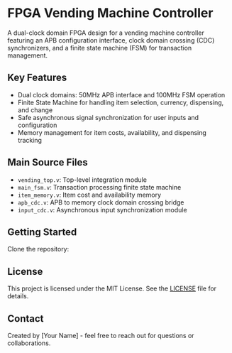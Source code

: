 # FPGA Vending Machine Controller

A dual-clock domain FPGA design for a vending machine controller featuring an APB configuration interface, clock domain crossing (CDC) synchronizers, and a finite state machine (FSM) for transaction management.

## Key Features

- Dual clock domains: 50MHz APB interface and 100MHz FSM operation
- Finite State Machine for handling item selection, currency, dispensing, and change
- Safe asynchronous signal synchronization for user inputs and configuration
- Memory management for item costs, availability, and dispensing tracking

## Main Source Files

- `vending_top.v`: Top-level integration module
- `main_fsm.v`: Transaction processing finite state machine
- `item_memory.v`: Item cost and availability memory
- `apb_cdc.v`: APB to memory clock domain crossing bridge
- `input_cdc.v`: Asynchronous input synchronization module

## Getting Started

Clone the repository:

## License

This project is licensed under the MIT License. See the [LICENSE](LICENSE) file for details.

## Contact

Created by [Your Name] - feel free to reach out for questions or collaborations.

